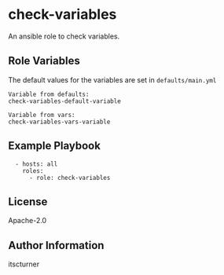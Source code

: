 check-variables
===============

An ansible role to check variables.

Role Variables
--------------
The default values for the variables are set in `defaults/main.yml`
```
Variable from defaults:
check-variables-default-variable

Variable from vars:
check-variables-vars-variable
```

Example Playbook
----------------
```
  - hosts: all
    roles:
      - role: check-variables
```

License
-------

Apache-2.0

Author Information
------------------

itscturner

